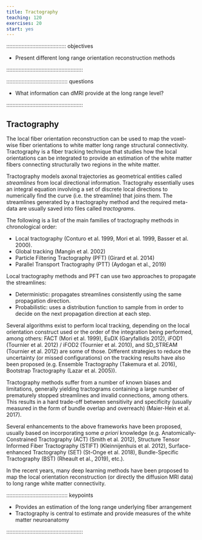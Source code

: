 ```yaml
---
title: Tractography
teaching: 120
exercises: 20
start: yes
---
```


::::::::::::::::::::::::::::::::::::::: objectives

- Present different long range orientation reconstruction methods

::::::::::::::::::::::::::::::::::::::::::::::::::

:::::::::::::::::::::::::::::::::::::::: questions

- What information can dMRI provide at the long range level?

::::::::::::::::::::::::::::::::::::::::::::::::::



## Tractography

The local fiber orientation reconstruction can be used to map the voxel-wise
fiber orientations to white matter long range structural connectivity.
Tractography is a fiber tracking technique that studies how the local
orientations can be integrated to provide an estimation of the white matter
fibers connecting structurally two regions in the white matter.

Tractography models axonal trajectories as geometrical entities called
*streamlines* from local directional information. Tractograhy essentially uses
an integral equation involving a set of discrete local directions to
numerically find the curve (i.e. the streamline) that joins them. The
streamlines generated by a tractography method and the required meta-data are
usually saved into files called *tractograms*.

The following is a list of the main families of tractography methods in
chronological order:

- Local tractography (Conturo et al. 1999, Mori et al. 1999, Basser et al.
  2000\).
- Global tracking (Mangin et al. 2002)
- Particle Filtering Tractography (PFT) (Girard et al. 2014)
- Parallel Transport Tractography (PTT) (Aydogan et al., 2019)

Local tractography methods and PFT can use two approaches to propagate the
streamlines:

- Deterministic: propagates streamlines consistently using the same propagation
  direction.
- Probabilistic: uses a distribution function to sample from in order to decide
  on the next propagation direction at each step.

Several algorithms exist to perform local tracking, depending on the
local orientation construct used or the order of the integration being
performed, among others: FACT (Mori et al. 1999), EuDX (Garyfallidis 2012),
iFOD1 (Tournier et al. 2012) / iFOD2 (Tournier et al. 2010), and SD\_STREAM
(Tournier et al. 2012) are some of those. Different strategies to reduce the
uncertainty (or missed configurations) on the tracking results have also been
proposed (e.g. Ensemble Tractography (Takemura et al. 2016), Bootstrap
Tractography (Lazar et al. 2005)).

Tractography methods suffer from a number of known biases and limitations,
generally yielding tractograms containing a large number of prematurely stopped
streamlines and invalid connections, among others. This results in a hard
trade-off between sensitivity and specificity (usually measured in the form of
bundle overlap and overreach) (Maier-Hein et al. 2017).

Several enhancements to the above frameworks have been proposed, usually based
on incorporating some *a priori* knowledge (e.g. Anatomically-Constrained
Tractography (ACT) (Smith et al. 2012), Structure Tensor Informed Fiber
Tractography (STIFT) (Kleinnijenhuis et al. 2012), Surface-enhanced
Tractography (SET) (St-Onge et al. 2018), Bundle-Specific Tractography (BST)
(Rheault et al., 2019), etc.).

In the recent years, many deep learning methods have been proposed to map the
local orientation reconstruction (or directly the diffusion MRI data) to long
range white matter connectivity.

:::::::::::::::::::::::::::::::::::::::: keypoints

- Provides an estimation of the long range underlying fiber arrangement
- Tractography is central to estimate and provide measures of the white matter neuroanatomy

::::::::::::::::::::::::::::::::::::::::::::::::::


